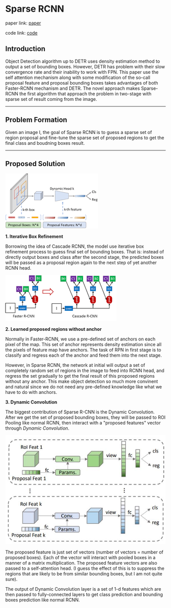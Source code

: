 # Sparse RCNN

paper link: [paper](https://arxiv.org/abs/2011.12450)

code link: [code](https://github.com/PeizeSun/SparseR-CNN)

## Introduction
Object Detection algorithm up to DETR uses density estimation method to output a set of bounding boxes. However, DETR has problem with their slow convergence rate and their inability to work with FPN. This paper use the self attention mechanism along with some modification of the so-call proposal feature and proposal bounding boxes takes advantages of both Faster-RCNN mechanism and DETR. The novel approach makes Sparse-RCNN the first algorithm that approach the problem in two-stage with sparse set of result coming from the image.  
****
## Problem Formation
Given an image I, the goal of Sparse RCNN is to guess a sparse set of region proposal and fine-tune the sparse set of proposed regions to get the final class and boudning boxes result.
****
## Proposed Solution

![image](sparse-rcnn-overall.png)

**1. Iterative Box Refinement**

Borrowing the idea of Cascade RCNN, the model use iterative box refinement process to guess final set of bounding boxes. That is: instead of directly output boxes and class after the second stage, the predicted boxes will be passed as a proposal region again to the next step of yet another RCNN head. 

![image](cascade_rcnn.png)

**2. Learned proposed regions without anchor**

Normally in Faster-RCNN, we use a pre-defined set of anchors on each pixel of the map. This set of anchor represents density estimation since all the pixels of feature map have anchors. The task of RPN in first stage is to classify and regress each of the anchor and feed them into the next stage.
  
However, in Sparse RCNN, the network at initial will output a set of completely random set of regions in the image to feed into RCNN head, and regress the set gradually to get the final result of this proposed regions without any anchor. This make object detection so much more convinent and natural since we do not need any pre-defined knowledge like what we have to do with anchors.
  
**3. Dynamic Convolution**   

The biggest contribution of Sparse R-CNN is the Dynamic Convolution. After we get the set of proposed bounding boxes, they will be passed to ROI Pooling like normal RCNN, then interact with a "proposed features" vector through *Dynamic Convolution*. 

![dynamicconv](sparse-rcnn-dynamic.jpg)
 
The proposed feature is just set of vectors (number of vectors = number of proposed boxes). Each of the vector will interact with pooled boxes in a manner of a matrix multiplication. The proposed feature vectors are also passed to a self-attention head. (I guess the effect of this is to suppress the regions that are likely to be from similar bounding boxes, but I am not quite sure).
   
The output of Dynamic Convolution layer is a set of 1-d features which are then passed to fully-connected layers to get class prediction and bounding boxes prediction like normal RCNN.
